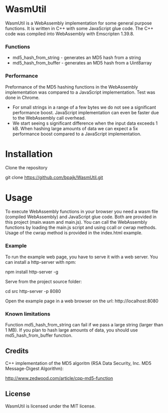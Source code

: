 # WasmUtil
WasmUtil is a WebAssembly implementation for some general purpose functions. It is written in C++ with some JavaScript glue code. The C++ code was compiled into WebAssembly with Emscripten 1.39.8.

### Functions
 - md5_hash_from_string - generates an MD5 hash from a string
 - md5_hash_from_buffer - generates an MD5 hash from a Uint8array
 
### Performance
 Preformance of the MD5 hashing functions in the WebAssembly implementation was compared to a JavaScript implementation. Test was done in Chrome.
 - For small strings in a range of a few bytes we do not see a significant performance boost. JavaScript implementation can even be faster due to the WebAssembly call overhead.
 - We start seeing s significant difference when the input data exceeds 1 kB. When hashing large amounts of data we can expect a 5x performance boost compared to a JavaScript implementation.
 
# Installation
Clone the repository

git clone https://github.com/bpajk/WasmUtil.git

# Usage
To execute WebAssembly functions in your browser you need a wasm file (compiled WebAssembly) and JavaScript glue code. Both are provided in this project (main.wasm and main.js). You can call the WebAssembly functions by loading the main.js script and using ccall or cwrap methods. Usage of the cwrap method is provided in the index.html example.

### Example
To run the example web page, you have to serve it with a web server. You can install a http-server with npm:

npm install http-server -g

Serve from the project source folder:

cd src
http-server -p 8080

Open the example page in a web browser on the url: http://localhost:8080

### Known limitations
Function md5_hash_from_string can fail if we pass a large string (larger than 1 MB). If you plan to hash large amounts of data, you should use md5_hash_from_buffer function.

## Credits
C++ implementation of the MD5 algoritm (RSA Data Security, Inc. MD5 Message-Digest
Algorithm):

http://www.zedwood.com/article/cpp-md5-function

## License
WasmUtil is licensed under the MIT license.
